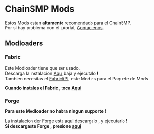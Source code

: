 # ChainSMP Mods
Estos Mods estan **altamente** recomendado para el ChainSMP.  <br/>Por si hay problema con el tutorial, [Contactenos](https://discord.gg/7V6Dpt5cDq).
## Modloaders
### Fabric
Este Modloader tiene que ser usado.<br/>
Descarga la instalacion [Aqui](https://fabricmc.net/use/installer/) baja y ejecutalo **!**<br/>
Tambien necesitas el [FabricAPI](https://www.curseforge.com/minecraft/mc-mods/fabric-api/download/3759491/file), este Mod es para el Paquete de Mods.

**Cuando instales el Fabric , toca [Aqui](https://github.com/D1p4k/ChainSMPGuide/blob/main/ES/Fabric/ChainSMPMods.md)**


### Forge
**Para este Modloader no habra ningun supporte !**

La instalacion der Forge esta [aqui](https://maven.minecraftforge.net/net/minecraftforge/forge/1.18.2-40.1.0/forge-1.18.2-40.1.0-installer.jar) descargalo , y ejecutarlo **!**<br/>
**Si descargaste Forge , presione [aqui](https://github.com/D1p4k/ChainSMPGuide/blob/main/ES/Forge/ChainSMPMods.md)**


